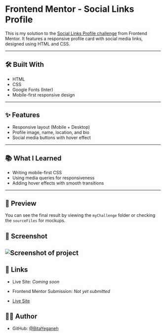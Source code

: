 # Frontend Mentor - Social Links Profile

This is my solution to the [Social Links Profile challenge](https://www.frontendmentor.io/challenges/social-links-profile-UG32l9m6dQ) from Frontend Mentor. It features a responsive profile card with social media links, designed using HTML and CSS.


---

## 🛠️ Built With

- HTML
- CSS
- Google Fonts (Inter)
- Mobile-first responsive design

---

## ✨ Features

- Responsive layout (Mobile + Desktop)
- Profile image, name, location, and bio
- Social media buttons with hover effect

---

## 📚 What I Learned

- Writing mobile-first CSS
- Using media queries for responsiveness
- Adding hover effects with smooth transitions

---

## 📸 Preview

You can see the final result by viewing the `myChallenge` folder or checking the `sourceFiles` for mockups.  

## 📸 Screenshot

![Screenshot of project](./screenshot.jpg)
---


## 🔗 Links

- Live Site: *Coming soon*
- Frontend Mentor Submission: *Not yet submitted*


- [Live Site](https://BitaYeganeh.github.io/Summer-tasks)

## 🙋‍♀️ Author

- GitHub: [@BitaYeganeh](https://github.com/BitaYeganeh)

